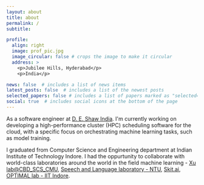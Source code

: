 ```yaml
---
layout: about
title: about
permalink: /
subtitle: 

profile:
  align: right
  image: prof_pic.jpg
  image_circular: false # crops the image to make it circular
  address: >
    <p>Jubilee Hills, Hyderabad</p>
    <p>India</p>

news: false  # includes a list of news items
latest_posts: false  # includes a list of the newest posts
selected_papers: false # includes a list of papers marked as "selected={true}"
social: true  # includes social icons at the bottom of the page
---
```

As a software engineer at [D. E. Shaw India](https://www.deshawindia.com/). I'm currently working on developing a high-performance cluster (HPC) scheduling software for the cloud, with a specific focus on orchestrating machine learning tasks, such as model training.

I graduated from Computer Science and Engineering department at Indian Institute of Technology Indore. I had the oppurtunity to collaborate with world-class laboratories around the world in the field machine learning - [Xu lab@CBD_SCS_CMU](https://xulabs.github.io/), [Speech and Language laboratory - NTU](https://personal.ntu.edu.sg/aseschng/speechLab_intro.html), [Skit.ai](skit.ai), [OPTIMAL lab - IIT Indore](https://iiti.ac.in/people/~mtanveer/). 


<!---
(Write your biography here. Tell the world about yourself. Link to your favorite [subreddit](http://reddit.com). You can put a picture in, too. The code is already in, just name your picture `prof_pic.jpg` and put it in the `img/` folder.

Put your address / P.O. box / other info right below your picture. You can also disable any these elements by editing `profile` property of the YAML header of your `_pages/about.md`. Edit `_bibliography/papers.bib` and Jekyll will render your [publications page](/al-folio/publications/) automatically.

Link to your social media connections, too. This theme is set up to use [Font Awesome icons](http://fortawesome.github.io/Font-Awesome/) and [Academicons](https://jpswalsh.github.io/academicons/), like the ones below. Add your Facebook, Twitter, LinkedIn, Google Scholar, or just disable all of them.
-->
